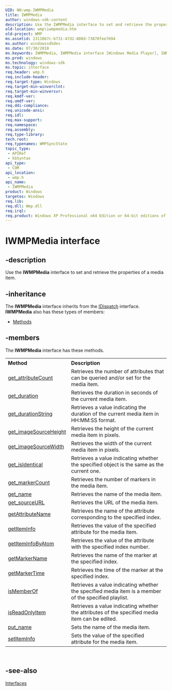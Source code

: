 ```yaml
---
UID: NN:wmp.IWMPMedia
title: IWMPMedia
author: windows-sdk-content
description: Use the IWMPMedia interface to set and retrieve the properties of a media item.
old-location: wmp\iwmpmedia.htm
old-project: WMP
ms.assetid: 2311067c-b731-47d2-880d-73870fee7694
ms.author: windowssdkdev
ms.date: 07/30/2018
ms.keywords: IWMPMedia, IWMPMedia interface [Windows Media Player], IWMPMedia interface [Windows Media Player],described, IWMPMediaInterface, wmp.iwmpmedia, wmp/IWMPMedia
ms.prod: windows
ms.technology: windows-sdk
ms.topic: interface
req.header: wmp.h
req.include-header: 
req.target-type: Windows
req.target-min-winverclnt: 
req.target-min-winversvr: 
req.kmdf-ver: 
req.umdf-ver: 
req.ddi-compliance: 
req.unicode-ansi: 
req.idl: 
req.max-support: 
req.namespace: 
req.assembly: 
req.type-library: 
tech.root: 
req.typenames: WMPSyncState
topic_type:
 - APIRef
 - kbSyntax
api_type:
 - COM
api_location:
 - wmp.h
api_name:
 - IWMPMedia
product: Windows
targetos: Windows
req.lib: 
req.dll: Wmp.dll
req.irql: 
req.product: Windows XP Professional x64 Edition or 64-bit editions of     Windows Server 2003
---
```


# IWMPMedia interface


## -description



Use the <b>IWMPMedia</b> interface to set and retrieve the properties of a media item.




## -inheritance

The <b xmlns:loc="http://microsoft.com/wdcml/l10n">IWMPMedia</b> interface inherits from the <a href="https://msdn.microsoft.com/en-us/library/ms221608(v=VS.85).aspx">IDispatch</a> interface. <b>IWMPMedia</b> also has these types of members:
<ul>
<li><a href="https://docs.microsoft.com/">Methods</a></li>
</ul>

## -members

The <b>IWMPMedia</b> interface has these methods.
<table class="members" id="memberListMethods">
<tr>
<th align="left" width="37%">Method</th>
<th align="left" width="63%">Description</th>
</tr>
<tr data="declared;">
<td align="left" width="37%">
<a href="https://msdn.microsoft.com/33e29da2-7439-41d1-9dd9-9b66e87aeb4b">get_attributeCount</a>
</td>
<td align="left" width="63%">
Retrieves the number of attributes that can be queried and/or set for the media item.

</td>
</tr>
<tr data="declared;">
<td align="left" width="37%">
<a href="https://msdn.microsoft.com/40313888-faa0-499e-9133-dc437f5ad44f">get_duration</a>
</td>
<td align="left" width="63%">
Retrieves the duration in seconds of the current media item.

</td>
</tr>
<tr data="declared;">
<td align="left" width="37%">
<a href="https://msdn.microsoft.com/540f4780-850f-41ec-940c-e8f7d3c96e6b">get_durationString</a>
</td>
<td align="left" width="63%">
Retrieves a value indicating the duration of the current media item in HH:MM:SS format.

</td>
</tr>
<tr data="declared;">
<td align="left" width="37%">
<a href="https://msdn.microsoft.com/f39049ad-3641-4885-a8e4-f1e46b181f6e">get_imageSourceHeight</a>
</td>
<td align="left" width="63%">
Retrieves the height of the current media item in pixels.

</td>
</tr>
<tr data="declared;">
<td align="left" width="37%">
<a href="https://msdn.microsoft.com/57480abb-9852-46a5-a6e4-2a1ba517a9cb">get_imageSourceWidth</a>
</td>
<td align="left" width="63%">
Retrieves the width of the current media item in pixels.

</td>
</tr>
<tr data="declared;">
<td align="left" width="37%">
<a href="https://msdn.microsoft.com/6ec54350-0359-4759-a6ba-6132ce33feff">get_isIdentical</a>
</td>
<td align="left" width="63%">
Retrieves a value indicating whether the specified object is the same as the current one.

</td>
</tr>
<tr data="declared;">
<td align="left" width="37%">
<a href="https://msdn.microsoft.com/e97c8d26-fa6a-4791-a698-b742eaf980eb">get_markerCount</a>
</td>
<td align="left" width="63%">
Retrieves the number of markers in the media item.

</td>
</tr>
<tr data="declared;">
<td align="left" width="37%">
<a href="https://msdn.microsoft.com/83bb3495-a12d-48a8-864c-3cd636866308">get_name</a>
</td>
<td align="left" width="63%">
Retrieves the name of the media item.

</td>
</tr>
<tr data="declared;">
<td align="left" width="37%">
<a href="https://msdn.microsoft.com/99a9bd0f-0429-41b0-96fc-b84d895f6b38">get_sourceURL</a>
</td>
<td align="left" width="63%">
Retrieves the URL of the media item.

</td>
</tr>
<tr data="declared;">
<td align="left" width="37%">
<a href="https://msdn.microsoft.com/cb04e464-44dd-41ba-9296-f13aca9ef54e">getAttributeName</a>
</td>
<td align="left" width="63%">
Retrieves the name of the attribute corresponding to the specified index.

</td>
</tr>
<tr data="declared;">
<td align="left" width="37%">
<a href="https://msdn.microsoft.com/ee964f68-d44c-4e66-908b-09070a96d96f">getItemInfo</a>
</td>
<td align="left" width="63%">
Retrieves the value of the specified attribute for the media item.

</td>
</tr>
<tr data="declared;">
<td align="left" width="37%">
<a href="https://msdn.microsoft.com/c2e803df-84f2-4c23-9872-a5435977d189">getItemInfoByAtom</a>
</td>
<td align="left" width="63%">
Retrieves the value of the attribute with the specified index number.

</td>
</tr>
<tr data="declared;">
<td align="left" width="37%">
<a href="https://msdn.microsoft.com/86c3931f-5790-43f5-896d-1728c38247a9">getMarkerName</a>
</td>
<td align="left" width="63%">
Retrieves the name of the marker at the specified index.

</td>
</tr>
<tr data="declared;">
<td align="left" width="37%">
<a href="https://msdn.microsoft.com/e6c2484d-8167-4305-9467-f9b2b7fedc32">getMarkerTime</a>
</td>
<td align="left" width="63%">
Retrieves the time of the marker at the specified index.

</td>
</tr>
<tr data="declared;">
<td align="left" width="37%">
<a href="https://msdn.microsoft.com/5ca46263-1e8e-42db-a131-e7534f79ca8e">isMemberOf</a>
</td>
<td align="left" width="63%">
Retrieves a value indicating whether the specified media item is a member of the specified playlist.

</td>
</tr>
<tr data="declared;">
<td align="left" width="37%">
<a href="https://msdn.microsoft.com/d8b2dd45-3e3f-4325-b4d0-939abbc425e1">isReadOnlyItem</a>
</td>
<td align="left" width="63%">
Retrieves a value indicating whether the attributes of the specified media item can be edited.

</td>
</tr>
<tr data="declared;">
<td align="left" width="37%">
<a href="https://msdn.microsoft.com/2cf6cff8-c5d1-4d10-8d32-764e35ef7ba2">put_name</a>
</td>
<td align="left" width="63%">
Sets the name of the media item.

</td>
</tr>
<tr data="declared;">
<td align="left" width="37%">
<a href="https://msdn.microsoft.com/919fe92f-9519-4229-8097-4970a8f6cc25">setItemInfo</a>
</td>
<td align="left" width="63%">
Sets the value of the specified attribute for the media item.

</td>
</tr>
</table> 


## -see-also




<a href="https://msdn.microsoft.com/library/windows/hardware/dn965732">Interfaces</a>
 

 

